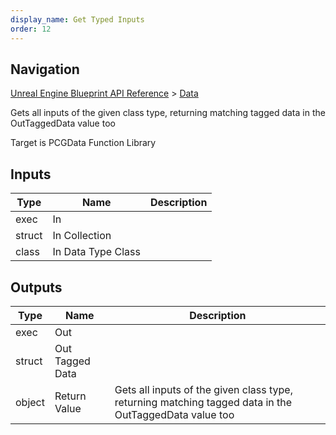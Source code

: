 ```yaml
---
display_name: Get Typed Inputs
order: 12
---
```

## Navigation

[Unreal Engine Blueprint API Reference](https://dev.epicgames.com/documentation/en-us/unreal-engine/BlueprintAPI) > [Data](https://dev.epicgames.com/documentation/en-us/unreal-engine/BlueprintAPI/Data)

Gets all inputs of the given class type, returning matching tagged data in the OutTaggedData value too

Target is PCGData Function Library

## Inputs

| Type | Name | Description |
| --- | --- | --- |
| exec | In |  |
| struct | In Collection |  |
| class | In Data Type Class |  |

## Outputs

| Type | Name | Description |
| --- | --- | --- |
| exec | Out |  |
| struct | Out Tagged Data |  |
| object | Return Value | Gets all inputs of the given class type, returning matching tagged data in the OutTaggedData value too |

